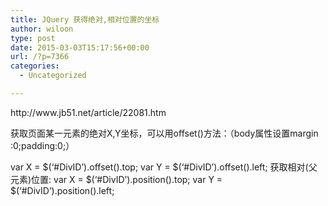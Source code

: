 ```yaml
---
title: JQuery 获得绝对,相对位置的坐标
author: wiloon
type: post
date: 2015-03-03T15:17:56+00:00
url: /?p=7366
categories:
  - Uncategorized

---
```

<div id="art_demo">
  http://www.jb51.net/article/22081.htm



  获取页面某一元素的绝对X,Y坐标，可以用offset()方法：（body属性设置margin :0;padding:0;）


<div class="blank3">


<div id="con_all">


<div id="art_content">
  var X = $(&#8216;#DivID&#8217;).offset().top;
 var Y = $(&#8216;#DivID&#8217;).offset().left;
 获取相对(父元素)位置:
 var X = $(&#8216;#DivID&#8217;).position().top;
 var Y = $(&#8216;#DivID&#8217;).position().left;
